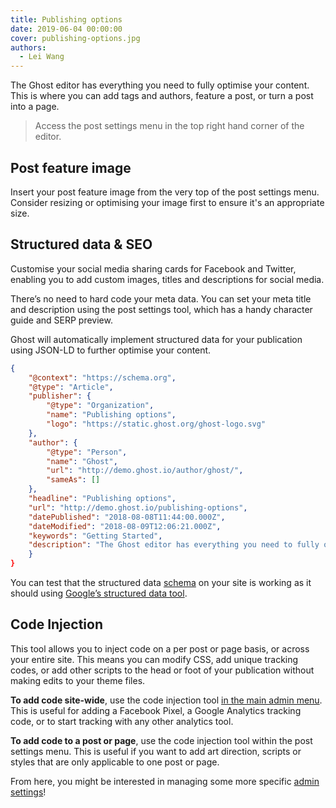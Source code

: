 ```yaml
---
title: Publishing options
date: 2019-06-04 00:00:00
cover: publishing-options.jpg
authors:
  - Lei Wang
---
```


The Ghost editor has everything you need to fully optimise your content. This is where you can add tags and authors, feature a post, or turn a post into a page.

> Access the post settings menu in the top right hand corner of the editor.

## Post feature image

Insert your post feature image from the very top of the post settings menu. Consider resizing or optimising your image first to ensure it's an appropriate size.

## Structured data & SEO

Customise your social media sharing cards for Facebook and Twitter, enabling you to add custom images, titles and descriptions for social media.

There’s no need to hard code your meta data. You can set your meta title and description using the post settings tool, which has a handy character guide and SERP preview.

Ghost will automatically implement structured data for your publication using JSON-LD to further optimise your content.

```json
{
    "@context": "https://schema.org",
    "@type": "Article",
    "publisher": {
        "@type": "Organization",
        "name": "Publishing options",
        "logo": "https://static.ghost.org/ghost-logo.svg"
    },
    "author": {
        "@type": "Person",
        "name": "Ghost",
        "url": "http://demo.ghost.io/author/ghost/",
        "sameAs": []
    },
    "headline": "Publishing options",
    "url": "http://demo.ghost.io/publishing-options",
    "datePublished": "2018-08-08T11:44:00.000Z",
    "dateModified": "2018-08-09T12:06:21.000Z",
    "keywords": "Getting Started",
    "description": "The Ghost editor has everything you need to fully optimise your content. This is where you can add tags and authors, feature a post, or turn a post into a page.",
    }
}
```

You can test that the structured data [schema](https://schema.org/) on your site is working as it should using [Google’s structured data tool](https://search.google.com/structured-data/testing-tool).

## Code Injection

This tool allows you to inject code on a per post or page basis, or across your entire site. This means you can modify CSS, add unique tracking codes, or add other scripts to the head or foot of your publication without making edits to your theme files.

**To add code site-wide**, use the code injection tool [in the main admin menu](). This is useful for adding a Facebook Pixel, a Google Analytics tracking code, or to start tracking with any other analytics tool.

**To add code to a post or page**, use the code injection tool within the post settings menu. This is useful if you want to add art direction, scripts or styles that are only applicable to one post or page.

From here, you might be interested in managing some more specific [admin settings]()!

